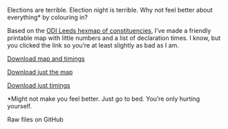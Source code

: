 
Elections are terrible. Election night is terrible. Why not feel better about everything* by colouring in?

Based on the [ODI Leeds hexmap of constituencies](https://odileeds.org/projects/hexmaps/constituencies), I’ve made a friendly printable map with little numbers and a list of declaration times. I know, but you clicked the link so you’re at least slightly as bad as I am.

[Download map and timings](https://github.com/ajparsons/hexagon_colouring_election_map/raw/master/ge2017_colouring_in_map.pdf)

[Download just the map](https://github.com/ajparsons/hexagon_colouring_election_map/raw/master/just_map.pdf)

[Download just timings](https://github.com/ajparsons/hexagon_colouring_election_map/raw/master/just_timings.pdf)

*Might not make you feel better. Just go to bed. You’re only hurting yourself.

Raw files on GitHub
